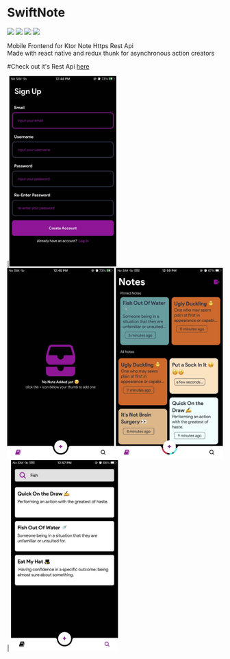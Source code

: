 # SwiftNote
<img src="https://img.shields.io/badge/platform-ios%7Candroid-green"/> <img src="https://img.shields.io/badge/framework-react%20native-blue"/> <img src="https://img.shields.io/github/package-json/dependency-version/AbGhost-cyber/SwiftNote/expo?label=Expo%20Version"/> <img src="https://img.shields.io/badge/language-javascript-lightblue"/>

Mobile Frontend for Ktor Note Https Rest Api
<br>Made with react native and redux thunk for asynchronous action creators</span>


#Check out it's Rest Api [here](https://github.com/AbGhost-cyber/Swift-Ktor-Note-Rest-Api)

|<img src="screenshots/171619067691_.pic.jpg" width = "250"  /> <img src="screenshots/191619067693_.pic.jpg/" width = "250" />
<img src="screenshots/251619067699_.pic.jpg/" width = "250" />| <img src="screenshots/241619067698_.pic.jpg" width = "250" /> 
 
 

